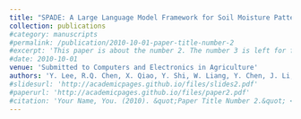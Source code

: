 ```yaml
---
title: "SPADE: A Large Language Model Framework for Soil Moisture Pattern Recognition and Anomaly Detection in Precision Agriculture"
collection: publications
#category: manuscripts
#permalink: /publication/2010-10-01-paper-title-number-2
#excerpt: 'This paper is about the number 2. The number 3 is left for future work.'
#date: 2010-10-01
venue: 'Submitted to Computers and Electronics in Agriculture'
authors: 'Y. Lee, R.Q. Chen, X. Qiao, Y. Shi, W. Liang, Y. Chen, J. Li, '
#slidesurl: 'http://academicpages.github.io/files/slides2.pdf'
#paperurl: 'http://academicpages.github.io/files/paper2.pdf'
#citation: 'Your Name, You. (2010). &quot;Paper Title Number 2.&quot; <i>Journal 1</i>. 1(2).'
---
```


